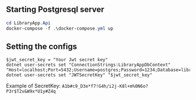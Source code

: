## Starting Postgresql server
```powershell
cd LibraryApp.Api
docker-compose -f .\docker-compose.yml up
```

## Setting the configs
```powershel
$jwt_secret_key = "Your Jwt secret key"
dotnet user-secrets set "ConnectionStrings:LibraryAppDbContext" "Host=localhost;Port=5432;Username=postgres;Password=1234;Database=library_db;"
dotnet user-secrets set "JWTSecretKey" "$jwt_secret_key"
```

Example of SecretKey: `A1b#c9_D3e*f7!G4h/i2j-K8l+m%0N6o?P3r$T2v&W9x*U1y#Z4q`